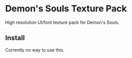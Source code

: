 # Demon's Souls Texture Pack
High resolution UI/font texture pack for Demon's Souls.

## Install
Currently no way to use this.